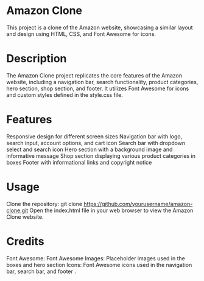 # Amazon Clone
This project is a clone of the Amazon website, showcasing a similar layout and design using HTML, CSS, and Font Awesome for icons.

# Description
The Amazon Clone project replicates the core features of the Amazon website, including a navigation bar, search functionality, product categories, hero section, shop section, and footer. It utilizes Font Awesome for icons and custom styles defined in the style.css file.

# Features
Responsive design for different screen sizes
Navigation bar with logo, search input, account options, and cart icon
Search bar with dropdown select and search icon
Hero section with a background image and informative message
Shop section displaying various product categories in boxes
Footer with informational links and copyright notice


# Usage
Clone the repository: git clone https://github.com/yourusername/amazon-clone.git
Open the index.html file in your web browser to view the Amazon Clone website.

# Credits
Font Awesome: Font Awesome
Images: Placeholder images used in the boxes and hero section
Icons: Font Awesome icons used in the navigation bar, search bar, and footer
.

